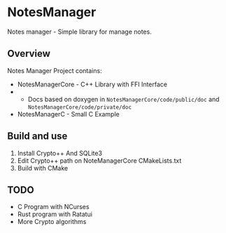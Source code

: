 # NotesManager

Notes manager - Simple library for manage notes.

## Overview

Notes Manager Project contains:
- NotesManagerCore - C++ Library with FFI Interface
- - Docs based on doxygen in `NotesManagerCore/code/public/doc` and `NotesManagerCore/code/private/doc`
- NotesManagerC - Small C Example

## Build and use

1) Install Crypto++ And SQLite3
2) Edit Crypto++ path on NoteManagerCore CMakeLists.txt
3) Build with CMake

## TODO
* C Program with NCurses
* Rust program with Ratatui
* More Crypto algorithms